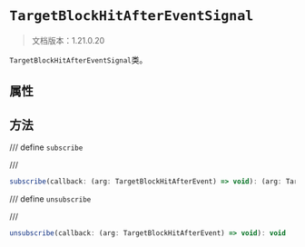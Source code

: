# `TargetBlockHitAfterEventSignal`

> 文档版本：1.21.0.20

`TargetBlockHitAfterEventSignal`类。

## 属性

## 方法

/// define
`subscribe`


///

```js
subscribe(callback: (arg: TargetBlockHitAfterEvent) => void): (arg: TargetBlockHitAfterEvent) => void
```


/// define
`unsubscribe`


///

```js
unsubscribe(callback: (arg: TargetBlockHitAfterEvent) => void): void
```

